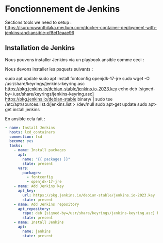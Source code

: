 # Fonctionnement de Jenkins

Sections tools we need to setup :
https://isurunuwanthilaka.medium.com/docker-container-deployment-with-jenkins-and-ansible-cf8ef1eaae96

## Installation de Jenkins

Nous pouvons installer Jenkins via un playbook ansible comme ceci :

Nous devons installer les paquets suivants :

sudo apt update
sudo apt install fontconfig openjdk-17-jre
sudo wget -O /usr/share/keyrings/jenkins-keyring.asc \
  https://pkg.jenkins.io/debian-stable/jenkins.io-2023.key
echo deb [signed-by=/usr/share/keyrings/jenkins-keyring.asc] \
  https://pkg.jenkins.io/debian-stable binary/ | sudo tee \
  /etc/apt/sources.list.d/jenkins.list > /dev/null
sudo apt-get update
sudo apt-get install jenkins

En ansible cela fait :
    
```yaml
- name: Install Jenkins
  hosts: lxd_containers
  connection: lxd
  become: yes
  tasks:
    - name: Install packages
      apt:
        name: "{{ packages }}"
        state: present
      vars:
        packages:
          - fontconfig
          - openjdk-17-jre
    - name: Add Jenkins key
      apt_key:
        url: https://pkg.jenkins.io/debian-stable/jenkins.io-2023.key
        state: present
    - name: Add Jenkins repository
      apt_repository:
        repo: deb [signed-by=/usr/share/keyrings/jenkins-keyring.asc] https://pkg.jenkins.io/debian-stable binary/
        state: present
    - name: Install Jenkins
      apt:
        name: jenkins
        state: present
```
